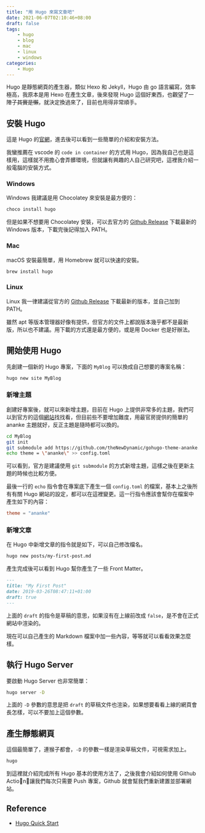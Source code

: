 ```yaml
---
title: "用 Hugo 來寫文章吧"
date: 2021-06-07T02:10:46+08:00
draft: false
tags: 
    - hugo
    - blog
    - mac
    - linux
    - windows
categories:
    - Hugo
---
```


Hugo 是靜態網頁的產生器，類似 Hexo 和 Jekyll，Hugo 由 go 語言編寫，效率極高，我原本是用 Hexo 在產生文章，後來發現 Hugo 這個好東西，也觀望了一陣子~~其實是懶~~，就決定換過來了，目前也用得非常順手。

<!--more-->

## 安裝 Hugo

這是 Hugo 的[官網](https://gohugo.io/)，進去後可以看到一些簡單的介紹和安裝方法。

我蠻推薦在 vscode 的 `code in container` 的方式用 Hugo，因為我自己也是這樣用，這樣就不用擔心會弄髒環境，但就讓有興趣的人自己研究吧，這裡我介紹一般電腦的安裝方式。

### Windows

Windows 我建議是用 Chocolatey 來安裝是最方便的：

```ps1
choco install hugo
```

但是如果不想要用 Chocolatey 安裝，可以去官方的 [Github Release](https://github.com/gohugoio/hugo/releases) 下載最新的 Windows 版本，下載完後記得加入 PATH。

### Mac

macOS 安裝最簡單，用 Homebrew 就可以快速的安裝。

```bash
brew install hugo
```

### Linux

Linux 我一律建議從官方的 [Github Release](https://github.com/gohugoio/hugo/releases) 下載最新的版本，並自己加到 PATH。

雖然 apt 等版本管理器好像有提供，但官方的文件上都說版本幾乎都不是最新版，所以也不建議。用下載的方式還是最方便的，或是用 Docker 也是好辦法。

## 開始使用 Hugo

先創建一個新的 Hugo 專案，下面的 `MyBlog` 可以換成自己想要的專案名稱：

```bash
hugo new site MyBlog
```

### 新增主題

創建好專案後，就可以來新增主題，目前在 Hugo 上提供非常多的主題，我們可以到官方的這個[網站](https://themes.gohugo.io/)找找看，但目前些不要增加難度，用最官房提供的簡單的 ananke 主題就好，反正主題是隨時都可以換的。

```bash
cd MyBlog
git init
git submodule add https://github.com/theNewDynamic/gohugo-theme-ananke.git themes/ananke
echo theme = \"ananke\" >> config.toml
```

可以看到，官方是建議使用 `git submodule` 的方式新增主題，這樣之後在更新主題的時候也比較方便。

最後一行的 `echo` 指令會在專案底下產生一個 `config.toml` 的檔案，基本上之後所有有關 Hugo 網站的設定，都可以在這裡變更。這一行指令應該會幫你在檔案中產生如下的內容：

```toml
theme = "ananke"
```

### 新增文章

在 Hugo 中新增文章的指令就是如下，可以自己修改檔名。

```bash
hugo new posts/my-first-post.md
```

產生完成後可以看到 Hugo 幫你產生了一些 Front Matter。

```md
---
title: "My First Post"
date: 2019-03-26T08:47:11+01:00
draft: true
---
```

上面的 `draft` 的指令是草稿的意思，如果沒有在上線前改成 `false`，是不會在正式網站中渲染的。

現在可以自己產生的 Markdown 檔案中加一些內容，等等就可以看看效果怎麼樣。

## 執行 Hugo Server

要啟動 Hugo Server 也非常簡單：

```bash
hugo server -D
```

上面的 `-D` 參數的意思是把 `draft` 的草稿文件也渲染，如果想要看看上線的網頁會長怎樣，可以不要加上這個參數。

## 產生靜態網頁

這個最簡單了，連猴子都會，`-D` 的參數一樣是渲染草稿文件，可視需求加上。

```bash
hugo
```

到這裡就介紹完成所有 Hugo 基本的使用方法了，之後我會介紹如何使用 Github Action，讓我們每次只需要 Push 專案，Github 就會幫我們重新建置並部署網站。

## Reference

* [Hugo Quick Start](https://gohugo.io/getting-started/quick-start/)

